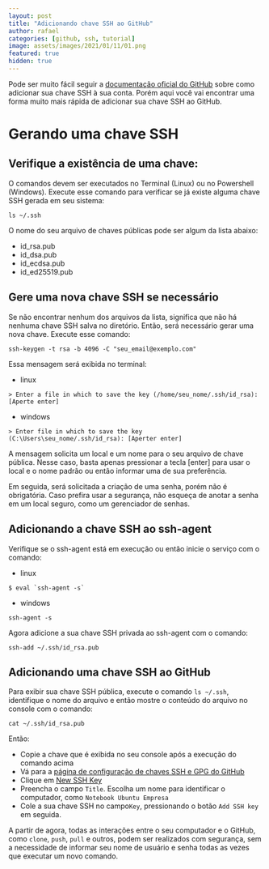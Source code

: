 ```yaml
---
layout: post
title: "Adicionando chave SSH ao GitHub"
author: rafael
categories: [github, ssh, tutorial]
image: assets/images/2021/01/11/01.png
featured: true
hidden: true
---
```


Pode ser muito fácil seguir a [documentação oficial do GitHub](https://help.github.com/en/articles/adding-a-new-ssh-key-to-your-github-account) sobre como adicionar sua chave SSH à sua conta. Porém aqui você vai encontrar uma forma muito mais rápida de adicionar sua chave SSH ao GitHub.

# Gerando uma chave SSH

## Verifique a existência de uma chave:

O comandos devem ser executados no Terminal (Linux) ou no Powershell (Windows).
Execute esse comando para verificar se já existe alguma chave SSH gerada em seu sistema:

```shell=
ls ~/.ssh
```

O nome do seu arquivo de chaves públicas pode ser algum da lista abaixo:

- id_rsa.pub
- id_dsa.pub
- id_ecdsa.pub
- id_ed25519.pub


## Gere uma nova chave SSH se necessário

Se não encontrar nenhum dos arquivos da lista, significa que não há nenhuma chave SSH salva no diretório. Então, será necessário gerar uma nova chave. Execute esse comando:

```shell=
ssh-keygen -t rsa -b 4096 -C "seu_email@exemplo.com"
```

Essa mensagem será exibida no terminal:

- linux
```shell=
> Enter a file in which to save the key (/home/seu_nome/.ssh/id_rsa): [Aperte enter]
```

- windows
```shell=
> Enter file in which to save the key
(C:\Users\seu_nome/.ssh/id_rsa): [Aperter enter]
```


A mensagem solicita um local e um nome para o seu arquivo de chave pública. Nesse caso, basta apenas pressionar a tecla [enter] para usar o local e o nome padrão ou então informar uma de sua preferência.

Em seguida, será solicitada a criação de uma senha, porém não é obrigatória. Caso prefira usar a segurança, não esqueça de anotar a senha em um local seguro, como um gerenciador de senhas.

## Adicionando a chave SSH ao ssh-agent

Verifique se o ssh-agent está em execução ou então inicie o serviço com o comando:

- linux
```shell=
$ eval `ssh-agent -s`
```
- windows
```shell=
ssh-agent -s
```

Agora adicione a sua chave SSH privada ao ssh-agent com o comando:
```shell=
ssh-add ~/.ssh/id_rsa.pub
```

## Adicionando uma chave SSH ao GitHub

Para exibir sua chave SSH pública, execute o comando `ls ~/.ssh`, identifique o nome do arquivo e então mostre o conteúdo do arquivo no console com o comando:

```shell=
cat ~/.ssh/id_rsa.pub
```

Então:
- Copie a chave que é exibida no seu console após a execução do comando acima
- Vá para a [página de configuração de chaves SSH e GPG do GitHub](https://github.com/settings/keys)
- Clique em [New SSH Key](https://github.com/settings/ssh/new)
- Preencha o campo `Title`. Escolha um nome para identificar o computador, como `Notebook Ubuntu Empresa`
- Cole a sua chave SSH no campo`Key`, pressionando o botão `Add SSH key` em seguida.

A partir de agora, todas as interações entre o seu computador e o GitHub, como `clone`, `push`, `pull` e outros, podem ser realizados com segurança, sem a necessidade de informar seu nome de usuário e senha todas as vezes que executar um novo comando.